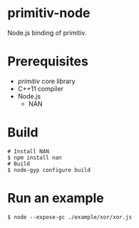 # primitiv-node
Node.js binding of primitiv.

# Prerequisites

* *primitiv* core library
* C++11 compiler
* Node.js
  * NAN

# Build

```shell
# Install NAN
$ npm install nan
# Build
$ node-gyp configure build
```

# Run an example

```shell
$ node --expose-gc ./example/xor/xor.js
```
